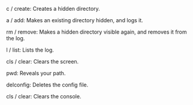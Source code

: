 c / create: Creates a hidden directory.

a / add: Makes an existing directory hidden, and logs it.

rm / remove: Makes a hidden directory visible again, and removes it from the log.

l / list: Lists the log.

cls / clear: Clears the screen.

pwd: Reveals your path.

delconfig: Deletes the config file.

cls / clear: Clears the console.
